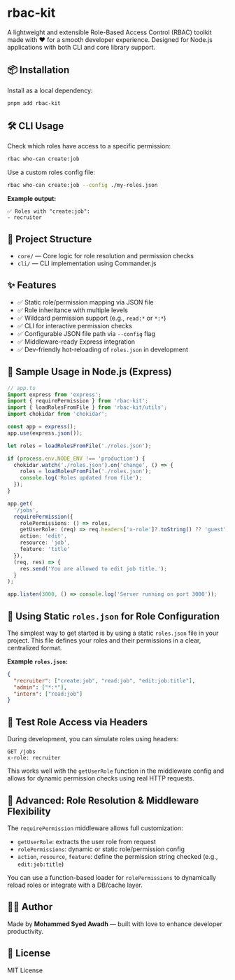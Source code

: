 # rbac-kit

A lightweight and extensible Role-Based Access Control (RBAC) toolkit made with ❤️ for a smooth developer experience. Designed for Node.js applications with both CLI and core library support.

## 📦 Installation

Install as a local dependency:

```bash
pnpm add rbac-kit
```

## 🛠️ CLI Usage

Check which roles have access to a specific permission:

```bash
rbac who-can create:job
```

Use a custom roles config file:

```bash
rbac who-can create:job --config ./my-roles.json
```

**Example output:**

```
✅ Roles with "create:job":
- recruiter
```

## 🧱 Project Structure

* `core/` — Core logic for role resolution and permission checks
* `cli/` — CLI implementation using Commander.js

## ✨ Features

* ✅ Static role/permission mapping via JSON file
* ✅ Role inheritance with multiple levels
* ✅ Wildcard permission support (e.g., `read:*` or `*:*`)
* ✅ CLI for interactive permission checks
* ✅ Configurable JSON file path via `--config` flag
* ✅ Middleware-ready Express integration
* ✅ Dev-friendly hot-reloading of `roles.json` in development

## 🚀 Sample Usage in Node.js (Express)

```ts
// app.ts
import express from 'express';
import { requirePermission } from 'rbac-kit';
import { loadRolesFromFile } from 'rbac-kit/utils';
import chokidar from 'chokidar';

const app = express();
app.use(express.json());

let roles = loadRolesFromFile('./roles.json');

if (process.env.NODE_ENV !== 'production') {
  chokidar.watch('./roles.json').on('change', () => {
    roles = loadRolesFromFile('./roles.json');
    console.log('Roles updated from file');
  });
}

app.get(
  '/jobs',
  requirePermission({
    rolePermissions: () => roles,
    getUserRole: (req) => req.headers['x-role']?.toString() ?? 'guest',
    action: 'edit',
    resource: 'job',
    feature: 'title'
  }),
  (req, res) => {
    res.send('You are allowed to edit job title.');
  }
);

app.listen(3000, () => console.log('Server running on port 3000'));
```

## 📁 Using Static `roles.json` for Role Configuration

The simplest way to get started is by using a static `roles.json` file in your project. This file defines your roles and their permissions in a clear, centralized format.

**Example `roles.json`:**

```json
{
  "recruiter": ["create:job", "read:job", "edit:job:title"],
  "admin": ["*:*"],
  "intern": ["read:job"]
}
```

## 🧪 Test Role Access via Headers

During development, you can simulate roles using headers:

```http
GET /jobs
x-role: recruiter
```

This works well with the `getUserRole` function in the middleware config and allows for dynamic permission checks using real HTTP requests.

## 🔧 Advanced: Role Resolution & Middleware Flexibility

The `requirePermission` middleware allows full customization:

* `getUserRole`: extracts the user role from request
* `rolePermissions`: dynamic or static role/permission config
* `action`, `resource`, `feature`: define the permission string checked (e.g., `edit:job:title`)

You can use a function-based loader for `rolePermissions` to dynamically reload roles or integrate with a DB/cache layer.

## 👨‍💻 Author

Made by **Mohammed Syed Awadh** — built with love to enhance developer productivity.

## 📘 License

MIT License
